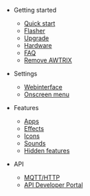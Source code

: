 - Getting started

  - [Quick start](quickstart.md)
  - [Flasher](flasher.md)
  - [Upgrade](upgrade.md)
  - [Hardware](hardware.md)
  - [FAQ](faq.md)
  - [Remove AWTRIX](original.md)
    
- Settings

  - [Webinterface](webinterface.md)
  - [Onscreen menu](onscreen.md)

- Features
  - [Apps](apps.md)
  - [Effects](effects.md)
  - [Icons](icons.md)
  - [Sounds](sounds.md)
  - [Hidden features](dev.md)

- API
  - [MQTT/HTTP](api.md)
  - [API Developer Portal](swagger.md)

